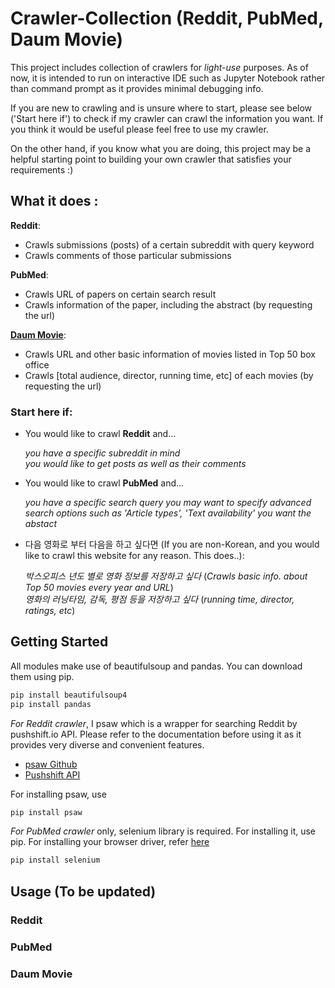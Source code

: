 # Crawler-Collection (Reddit, PubMed, Daum Movie)

This project includes collection of crawlers for _light-use_ purposes. 
As of now, it is intended to run on interactive IDE such as Jupyter Notebook rather than command prompt as it provides 
minimal debugging info. 

If you are new to crawling and is unsure where to start, please see below ('Start here if') to check if my crawler can crawl the information you want. If you think it would be useful please feel free to use my crawler.

On the other hand, if you know what you are doing, this project may be a helpful starting point to building your own crawler that satisfies your requirements :) 


## What it does :

__Reddit__: 
* Crawls submissions (posts) of a certain subreddit with query keyword
* Crawls comments of those particular submissions 
  
__PubMed__:
* Crawls URL of papers on certain search result
* Crawls information of the paper, including the abstract (by requesting the url) 

[__Daum Movie__](http://movie.daum.net):
* Crawls URL and other basic information of movies listed in Top 50 box office 
* Crawls [total audience, director, running time, etc] of each movies (by requesting the url)

### Start here if:
* You would like to crawl __Reddit__ and...

   _you have a specific subreddit in mind_  
   _you would like to get posts as well as their comments_
 
 * You would like to crawl __PubMed__ and... 
 
   _you have a specific search query_
   _you may want to specify advanced search options such as 'Article types', 'Text availability'_
   _you want the abstact_
 
 * 다음 영화로 부터 다음을 하고 싶다면 (If you are non-Korean, and you would like to crawl this website for any reason. This does..): 
 
   _박스오피스 년도 별로 영화 정보를 저장하고 싶다_ (_Crawls basic info. about Top 50 movies every year and URL_)  
   _영화의 러닝타임, 감독, 평점 등을 저장하고 싶다_ (_running time, director, ratings, etc_) 
  
## Getting Started 

All modules make use of beautifulsoup and pandas. You can download them using pip.
```bash
pip install beautifulsoup4
pip install pandas
```


_For Reddit crawler_, I psaw which is a wrapper for searching Reddit by pushshift.io API. Please refer to the documentation before using it as it provides very diverse and convenient features. 
 * [psaw Github](https://github.com/dmarx/psaw)
 * [Pushshift API](https://github.com/pushshift/api)
 
 For installing psaw, use 
 ```bash
pip install psaw
```

_For PubMed crawler_ only, selenium library is required. For installing it, use pip. For installing your browser driver, refer [here](https://pypi.org/project/selenium/)
```bash
pip install selenium
```

## Usage (To be updated)
### Reddit
### PubMed
### Daum Movie

